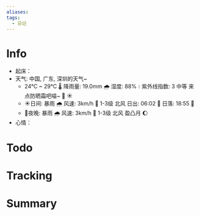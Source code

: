 ```yaml
---
aliases:
tags:
  - 日记
---
```


# Info

- 起床：
- 天气: 中国, 广东, 深圳的天气~
    - 24°C ~ 29°C 🌡️ 降雨量: 19.0mm 🌧️ 湿度: 88% 💧 
        紫外线指数: 3 中等 来点防晒霜吧喵~ 🧴 ☀️
    - ☀️日间: 暴雨 🌧️ 风速: 3km/h 💨 1-3级 北风 日出: 06:02 🌅 日落: 18:55 🌇
    - 🌙夜晚: 暴雨 🌧️ 风速: 3km/h 💨 1-3级 北风 盈凸月 🌔
- 心情：

# Todo

# Tracking

# Summary
